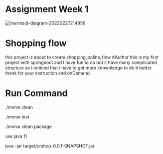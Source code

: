 # Assignment Week 1
![mermaid-diagram-20220227214956](https://user-images.githubusercontent.com/93904514/155887320-bd04a8d9-1b00-475a-83ac-1a1e526d24ac.png)
# Shopping flow
this project is about to create shopping_online_flow
#Author
this is my first project with springboot and I have fun to do but it have many complicated structure so i noticed that i have to get more knownledge to do it better. 
thank for your instruction and onDemand.
# Run Command
./mvnw clean

./mvnw test

./mvnw clean package

use java 11

java -jar target/crshop-0.0.1-SNAPSHOT.jar
